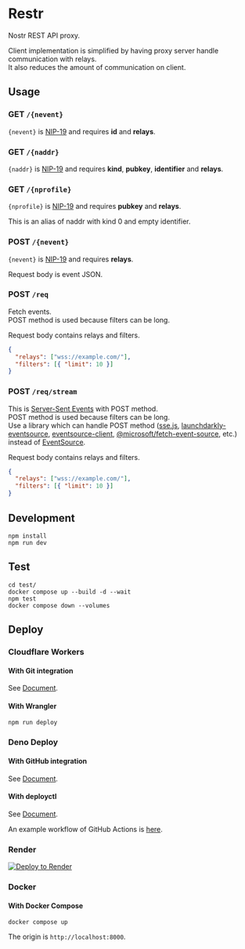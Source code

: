 # Restr

Nostr REST API proxy.

Client implementation is simplified by having proxy server handle communication
with relays.\
It also reduces the amount of communication on client.

## Usage

### GET `/{nevent}`

`{nevent}` is [NIP-19](https://github.com/nostr-protocol/nips/blob/master/19.md)
and requires **id** and **relays**.

### GET `/{naddr}`

`{naddr}` is [NIP-19](https://github.com/nostr-protocol/nips/blob/master/19.md)
and requires **kind**, **pubkey**, **identifier** and **relays**.

### GET `/{nprofile}`

`{nprofile}` is
[NIP-19](https://github.com/nostr-protocol/nips/blob/master/19.md) and requires
**pubkey** and **relays**.

This is an alias of naddr with kind 0 and empty identifier.

### POST `/{nevent}`

`{nevent}` is [NIP-19](https://github.com/nostr-protocol/nips/blob/master/19.md)
and requires **relays**.

Request body is event JSON.

### POST `/req`

Fetch events.\
POST method is used because filters can be long.

Request body contains relays and filters.

```json
{
  "relays": ["wss://example.com/"],
  "filters": [{ "limit": 10 }]
}
```

### POST `/req/stream`

This is
[Server-Sent Events](https://developer.mozilla.org/docs/Web/API/Server-sent_events)
with POST method.\
POST method is used because filters can be long.\
Use a library which can handle POST method
([sse.js](https://www.npmjs.com/package/sse.js),
[launchdarkly-eventsource](https://www.npmjs.com/package/launchdarkly-eventsource),
[eventsource-client](https://www.npmjs.com/package/eventsource-client),
[@microsoft/fetch-event-source](https://www.npmjs.com/package/@microsoft/fetch-event-source),
etc.) instead of
[EventSource](https://developer.mozilla.org/docs/Web/API/EventSource).

Request body contains relays and filters.

```json
{
  "relays": ["wss://example.com/"],
  "filters": [{ "limit": 10 }]
}
```

## Development

```shell
npm install
npm run dev
```

## Test

```shell
cd test/
docker compose up --build -d --wait
npm test
docker compose down --volumes
```

## Deploy

### Cloudflare Workers

#### With Git integration

See [Document](https://developers.cloudflare.com/workers/ci-cd/builds/).

#### With Wrangler

```shell
npm run deploy
```

### Deno Deploy

#### With GitHub integration

See [Document](https://docs.deno.com/deploy/manual/how-to-deploy/).

#### With deployctl

See [Document](https://docs.deno.com/deploy/manual/deployctl/).

An example workflow of GitHub Actions is
[here](.github/workflows/deno-deploy.yml.example).

### Render

[![Deploy to Render](https://render.com/images/deploy-to-render-button.svg)](https://render.com/deploy)

### Docker

#### With Docker Compose

```shell
docker compose up
```

The origin is `http://localhost:8000`.
